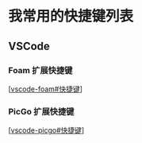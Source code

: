 # 我常用的快捷键列表

## VSCode

### Foam 扩展快捷键

[[vscode-foam#快捷键]]

### PicGo 扩展快捷键

[[vscode-picgo#快捷键]]

[//begin]: # "Autogenerated link references for markdown compatibility"
[vscode-foam#快捷键]: ../bubbles/vscode/vscode-foam.md "VS Code 中的双链笔记：Foam 使用体验分享"
[vscode-picgo#快捷键]: ../bubbles/vscode/vscode-picgo.md "VSCode Picgo 插件设置"
[//end]: # "Autogenerated link references"
